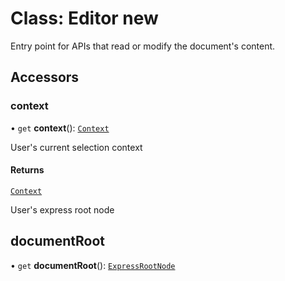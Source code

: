 # Class: Editor new

Entry point for APIs that read or modify the document's content.

## Accessors

### context

• `get` **context**(): [`Context`](context.md)

User's current selection context

#### Returns

[`Context`](context.md)

<horizontalRuler/>

User's express root node

## documentRoot

• `get` **documentRoot**(): [`ExpressRootNode`](express-root-node.md)

